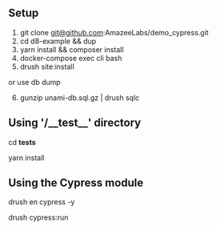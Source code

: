 ## Setup

1. git clone git@github.com:AmazeeLabs/demo_cypress.git
2. cd d8-example && dup
3. yarn install && composer install
4. docker-compose exec cli bash 
5. drush site:install

or use db dump

6. gunzip unami-db.sql.gz | drush sqlc

## Using '\/__test\__' directory

cd __tests__

yarn install


## Using the Cypress module

drush en cypress -y

drush cypress:run
